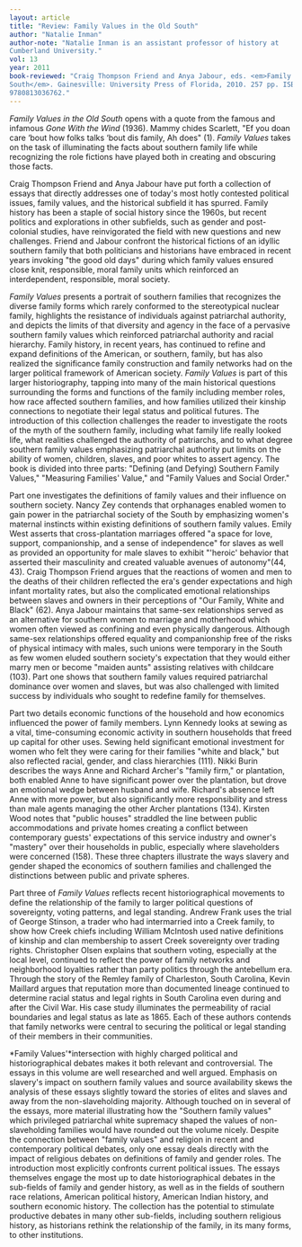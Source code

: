```yaml
---
layout: article
title: "Review: Family Values in the Old South"
author: "Natalie Inman"
author-note: "Natalie Inman is an assistant professor of history at
Cumberland University."
vol: 13
year: 2011
book-reviewed: "Craig Thompson Friend and Anya Jabour, eds. <em>Family Values in the Old
South</em>. Gainesville: University Press of Florida, 2010. 257 pp. ISBN
9780813036762."
---
```

*Family Values in the Old South* opens with a quote from the famous and
infamous *Gone With the Wind* (1936). Mammy chides Scarlett, "Ef you
doan care ‘bout how folks talks ‘bout dis family, Ah does" (1). *Family
Values* takes on the task of illuminating the facts about southern
family life while recognizing the role fictions have played both in
creating and obscuring those facts.

Craig Thompson Friend and Anya Jabour have put forth a collection of
essays that directly addresses one of today's most hotly contested
political issues, family values, and the historical subfield it has
spurred. Family history has been a staple of social history since the
1960s, but recent politics and explorations in other subfields, such as
gender and post-colonial studies, have reinvigorated the field with new
questions and new challenges. Friend and Jabour confront the historical
fictions of an idyllic southern family that both politicians and
historians have embraced in recent years invoking "the good old days"
during which family values ensured close knit, responsible, moral family
units which reinforced an interdependent, responsible, moral society.

*Family Values* presents a portrait of southern families that recognizes
the diverse family forms which rarely conformed to the stereotypical
nuclear family, highlights the resistance of individuals against
patriarchal authority, and depicts the limits of that diversity and
agency in the face of a pervasive southern family values which
reinforced patriarchal authority and racial hierarchy. Family history,
in recent years, has continued to refine and expand definitions of the
American, or southern, family, but has also realized the significance
family construction and family networks had on the larger political
framework of American society. *Family Values* is part of this larger
historiography, tapping into many of the main historical questions
surrounding the forms and functions of the family including member
roles, how race affected southern families, and how families utilized
their kinship connections to negotiate their legal status and political
futures. The introduction of this collection challenges the reader to
investigate the roots of the myth of the southern family, including what
family life really looked life, what realities challenged the authority
of patriarchs, and to what degree southern family values emphasizing
patriarchal authority put limits on the ability of women, children,
slaves, and poor whites to assert agency. The book is divided into three
parts: "Defining (and Defying) Southern Family Values," "Measuring
Families' Value," and "Family Values and Social Order."

Part one investigates the definitions of family values and their
influence on southern society. Nancy Zey contends that orphanages
enabled women to gain power in the patriarchal society of the South by
emphasizing women's maternal instincts within existing definitions of
southern family values. Emily West asserts that cross-plantation
marriages offered "a space for love, support, companionship, and a sense
of independence" for slaves as well as provided an opportunity for male
slaves to exhibit "'heroic' behavior that asserted their masculinity and
created valuable avenues of autonomy"(44, 43). Craig Thompson Friend
argues that the reactions of women and men to the deaths of their
children reflected the era's gender expectations and high infant
mortality rates, but also the complicated emotional relationships
between slaves and owners in their perceptions of "Our Family, White and
Black" (62). Anya Jabour maintains that same-sex relationships served as
an alternative for southern women to marriage and motherhood which women
often viewed as confining and even physically dangerous. Although
same-sex relationships offered equality and companionship free of the
risks of physical intimacy with males, such unions were temporary in the
South as few women eluded southern society's expectation that they would
either marry men or become "maiden aunts" assisting relatives with
childcare (103). Part one shows that southern family values required
patriarchal dominance over women and slaves, but was also challenged
with limited success by individuals who sought to redefine family for
themselves.

Part two details economic functions of the household and how economics
influenced the power of family members. Lynn Kennedy looks at sewing as
a vital, time-consuming economic activity in southern households that
freed up capital for other uses. Sewing held significant emotional
investment for women who felt they were caring for their families "white
and black," but also reflected racial, gender, and class hierarchies
(111). Nikki Burin describes the ways Anne and Richard Archer's "family
firm," or plantation, both enabled Anne to have significant power over
the plantation, but drove an emotional wedge between husband and wife.
Richard's absence left Anne with more power, but also significantly more
responsibility and stress than male agents managing the other Archer
plantations (134). Kirsten Wood notes that "public houses" straddled the
line between public accommodations and private homes creating a conflict
between contemporary guests' expectations of this service industry and
owner's "mastery" over their households in public, especially where
slaveholders were concerned (158). These three chapters illustrate the
ways slavery and gender shaped the economics of southern families and
challenged the distinctions between public and private spheres.

Part three of *Family Values* reflects recent historiographical
movements to define the relationship of the family to larger political
questions of sovereignty, voting patterns, and legal standing. Andrew
Frank uses the trial of George Stinson, a trader who had intermarried
into a Creek family, to show how Creek chiefs including William McIntosh
used native definitions of kinship and clan membership to assert Creek
sovereignty over trading rights. Christopher Olsen explains that
southern voting, especially at the local level, continued to reflect the
power of family networks and neighborhood loyalties rather than party
politics through the antebellum era. Through the story of the Remley
family of Charleston, South Carolina, Kevin Maillard argues that
reputation more than documented lineage continued to determine racial
status and legal rights in South Carolina even during and after the
Civil War. His case study illuminates the permeability of racial
boundaries and legal status as late as 1865. Each of these authors
contends that family networks were central to securing the political or
legal standing of their members in their communities.

*Family Values'*intersection with highly charged political and
historiographical debates makes it both relevant and controversial. The
essays in this volume are well researched and well argued. Emphasis on
slavery's impact on southern family values and source availability skews
the analysis of these essays slightly toward the stories of elites and
slaves and away from the non-slaveholding majority. Although touched on
in several of the essays, more material illustrating how the "Southern
family values" which privileged patriarchal white supremacy shaped the
values of non-slaveholding families would have rounded out the volume
nicely. Despite the connection between "family values" and religion in
recent and contemporary political debates, only one essay deals directly
with the impact of religious debates on definitions of family and gender
roles. The introduction most explicitly confronts current political
issues. The essays themselves engage the most up to date
historiographical debates in the sub-fields of family and gender
history, as well as in the fields of southern race relations, American
political history, American Indian history, and southern economic
history. The collection has the potential to stimulate productive
debates in many other sub-fields, including southern religious history,
as historians rethink the relationship of the family, in its many forms,
to other institutions.
